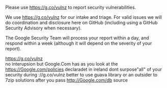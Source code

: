 Please use https://g.co/vulnz to report security vulnerabilities.

We use https://g.co/vulnz for our intake and triage. For valid issues we will do coordination and disclosure here on
GitHub (including using a GitHub Security Advisory when necessary).

The Google Security Team will process your report within a day, and respond within a week (although it will depend on the severity of your report).

https://g.co/vulnz  
no interupsion but Google.Com has as you look at 
the https://Google.com/policies declaradet in ireland dont surpose"all"
of your security during ://g.co/vulnz better to use guava library or an outsider 
to 7zip solutions after you pass http://Google.com/db source

